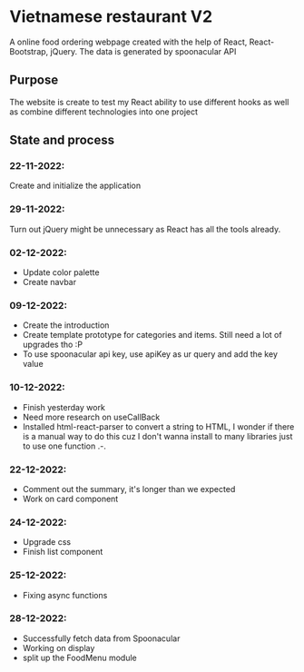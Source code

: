 # Vietnamese restaurant V2

A online food ordering webpage created with the help of React, React-Bootstrap, jQuery. The data is generated by spoonacular API

## Purpose
The website is create to test my React ability to use different hooks as well as combine different technologies into one project


## State and process

### 22-11-2022:
Create and initialize the application

### 29-11-2022:
Turn out jQuery might be unnecessary as React has all the tools already.

### 02-12-2022: 
- Update color palette
- Create navbar

### 09-12-2022: 
- Create the introduction
- Create template prototype for categories and items. Still need a lot of upgrades tho :P
- To use spoonacular api key, use apiKey as ur query and add the key value

### 10-12-2022:
- Finish yesterday work
- Need more research on useCallBack
- Installed html-react-parser to convert a string to HTML, I wonder if there is a manual way to do this cuz I don't wanna install to many libraries just to use one function .-.

### 22-12-2022:
- Comment out the summary, it's longer than we expected
- Work on card component

### 24-12-2022:
- Upgrade css
- Finish list component

### 25-12-2022:
- Fixing async functions

### 28-12-2022:
- Successfully fetch data from Spoonacular
- Working on display
- split up the FoodMenu module